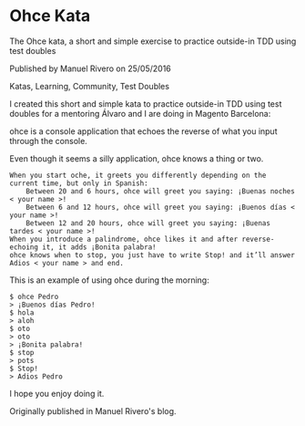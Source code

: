 # Ohce Kata

The Ohce kata, a short and simple exercise to practice outside-in TDD using test doubles

Published by Manuel Rivero on 25/05/2016

Katas, Learning, Community, Test Doubles

I created this short and simple kata to practice outside-in TDD using test doubles for a mentoring Álvaro and I are doing in Magento Barcelona:

ohce is a console application that echoes the reverse of what you input through the console.

Even though it seems a silly application, ohce knows a thing or two.

    When you start oche, it greets you differently depending on the current time, but only in Spanish:
        Between 20 and 6 hours, ohce will greet you saying: ¡Buenas noches < your name >!
        Between 6 and 12 hours, ohce will greet you saying: ¡Buenos días < your name >!
        Between 12 and 20 hours, ohce will greet you saying: ¡Buenas tardes < your name >!
    When you introduce a palindrome, ohce likes it and after reverse-echoing it, it adds ¡Bonita palabra!
    ohce knows when to stop, you just have to write Stop! and it’ll answer Adios < your name > and end.

This is an example of using ohce during the morning:

~~~
$ ohce Pedro
> ¡Buenos días Pedro!
$ hola
> aloh
$ oto
> oto
> ¡Bonita palabra!
$ stop
> pots
$ Stop!
> Adios Pedro
~~~

I hope you enjoy doing it.

Originally published in Manuel Rivero's blog. 
